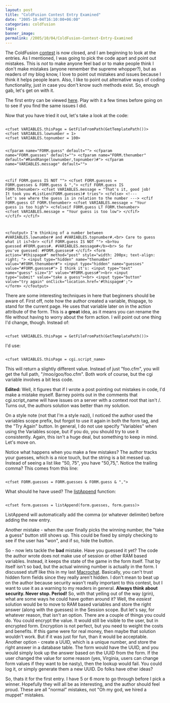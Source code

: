 ```yaml
---
layout: post
title: "ColdFusion Contest Entry Examined"
date: "2005-10-04T16:10:00+06:00"
categories: coldfusion 
tags: 
banner_image: 
permalink: /2005/10/04/ColdFusion-Contest-Entry-Examined
---
```


The ColdFusion <a href="http://ray.camdenfamily.com/index.cfm/2005/9/20/Contest-Shall-We-Play-a-Game">contest</a> is now closed, and I am beginning to look at the entries. As I mentioned, I was going to pick the code apart and point out mistakes. This is <i>not</i> to make anyone feel bad or to make people think I don't make mistakes (anyone remember the supreme whopper?), but as readers of my blog know, I love to point out mistakes and issues because I think it helps people learn. Also, I like to point out alternative ways of coding functionality, just in case you don't know such methods exist. So, enough gab, let's get on with it.

The first entry can be viewed <a href="http://ray.camdenfamily.com/demos/contest1/entry1/guessanumber.cfm">here</a>. Play with it a few times before going on to see if you find the same issues I did.
<!--more-->
Now that you have tried it out, let's take a look at the code:

<code>
&lt;cfset VARIABLES.thisPage = GetFileFromPath(GetTemplatePath())&gt;
&lt;cfset VARIABLES.lownumber = 1&gt;
&lt;cfset VARIABLES.topnumber = 100&gt;

&lt;cfparam name="FORM.guess" default=""&gt;
&lt;cfparam name="FORM.guesses" default=""&gt;
&lt;cfparam name="FORM.thenumber" default="#RandRange(lownumber,topnumber)#"&gt;
&lt;cfparam name="VARIABLES.message" default=""&gt;

&lt;cfif FORM.guess IS NOT ""&gt;
	&lt;cfset FORM.guesses = FORM.guesses & FORM.guess & ","&gt;
	&lt;cfif FORM.guess IS FORM.thenumber&gt;
		&lt;cfset VARIABLES.message = "That's it, good job! It took you #ListLen(FORM.guesses)# tries"&gt;
	&lt;cfelse&gt;
		&lt;!--- let's see where the guess is in relation to the number ---&gt;
		&lt;cfif FORM.guess GT FORM.thenumber&gt;
			&lt;cfset VARIABLES.message = "Your guess is too high"&gt;
		&lt;cfelseif FORM.guess LT FORM.thenumber&gt;
			&lt;cfset VARIABLES.message = "Your guess is too low"&gt;
		&lt;/cfif&gt;
	&lt;/cfif&gt;
&lt;/cfif&gt;

&lt;cfoutput&gt;
	I'm thinking of a number between #VARIABLES.lownumber# and #VARIABLES.topnumber#.&lt;br&gt;
	Care to guess what it is?&lt;br&gt;
	&lt;cfif FORM.guess IS NOT ""&gt;
		&lt;b&gt;You guessed #FORM.guess#. #VARIABLES.message#&lt;/b&gt;&lt;br&gt;
		So far you've guessed: #FORM.guesses#
	&lt;/cfif&gt;
	&lt;form action="#thispage#" method="post" style="width: 200px; text-align: right; "&gt;
		&lt;input type="hidden" name="thenumber" value="#FORM.thenumber#"&gt;
		&lt;input type="hidden" name="guesses" value="#FORM.guesses#"&gt;
		I think it's: &lt;input type="text" name="guess" size="3" value="#FORM.guess#"&gt;&lt;br&gt;
		&lt;input type="submit" value="take a guess"&gt;&lt;br&gt;
		&lt;input type="button" value="try again"  onClick="location.href='#thispage#';"&gt;
	&lt;/form&gt;
&lt;/cfoutput&gt;
</code>

There are some interesting techniques in here that beginners should be aware of. First off, note how the author created a variable, thispage, to stand for the current page. He uses that variable later on in the action attribute of the form. This is a <b>great</b> idea, as it means you can rename the file without having to worry about the form action. I will point out one thing I'd change, though. Instead of:

<code>
&lt;cfset VARIABLES.thisPage = GetFileFromPath(GetTemplatePath())&gt;
</code>

I'd use:

<code>
&lt;cfset VARIABLES.thisPage = cgi.script_name&gt;
</code>

This will return a slightly different value. Instead of just "foo.cfm", you will get the full path, "/moo/goo/foo.cfm". Both work of course, but the cgi variable involves a bit less code. 

<b>Edited:</b> Well, it figures that if I wrote a post pointing out mistakes in code, I'd make a mistake myself. Barney points out in the comments that cgi.script_name will have issues on a server with a context root that isn't /. Turns out, the authors solution was better than my solution. 

On a style note (not that I'm a style nazi), I noticed the author used the variables scope prefix, but forgot to use it again in both the form tag, and the "Try Again" button. In general, I do not use specify "Variables" when using the Variables scope, but if you do, you should try to use it consistently. Again, this isn't a huge deal, but something to keep in mind. Let's move on.

Notice what happens when you make a few mistakes? The author tracks your guesses, which is a nice touch, but the string is a bit messed up. Instead of seeing a list like "50, 75", you have "50,75,". Notice the trailing comma? This comes from this line:

<code>
&lt;cfset FORM.guesses = FORM.guesses & FORM.guess & ","&gt;
</code>

What should he have used? The <a href="http://livedocs.macromedia.com/coldfusion/7/htmldocs/00000547.htm#130310">listAppend</a> function:

<code>
&lt;cfset form.guesses = listAppend(form.guesses, form.guess)&gt;
</code>

ListAppend will automatically add the comma (or whatever delimiter) before adding the new entry. 

Another mistake - when the user finally picks the winning number, the "take a guess" button still shows up. This could be fixed by simply checking to see if the user has "won", and if so, hide the button.

So - now lets tackle the <b>bad</b> mistake. Have you guessed it yet? The code the author wrote does not make use of session or other RAM based variables. Instead, it keeps the state of the game in the form itself. That by itself isn't so bad, but the actual winning number is actually in the form. I discussed stuff like this in my last <a href="http://ray.camdenfamily.com/index.cfm/2005/9/14/Macrochat-Recording-and-Downloads">Macrochat</a>. Basically, you can't trust hidden form fields since they really aren't hidden. I don't mean to beat up on the author because security wasn't really important to this contest, but I want to use it as a warning to my readers in general. <b>Always think about security. Never stop. Period!</b> So, with that yelling out of the way (grin), what are some ways he could have gotten around it? Well, the <i>easiest</i> solution would be to move to RAM based variables and store the right answer (along with the guesses) in the Session scope. But let's say, for whatever reason, that isn't an option. There are a couple of things you could do. You could encrypt the value. It would still be visible to the user, but in encrypted form. Encryption is not perfect, but you need to weight the costs and benefits. If this game were for real money, then maybe that solution wouldn't work. But if it was just for fun, than it would be acceptable. Another option - create a UUID, which is a unique number, and store the right answer in a database table. The form would have the UUID, and you would simply look up the answer based on the UUID from the form. If the user changed the value for some reason (yes, Virginia, users can change form values if they want to be nasty), then the lookup would fail. You could log it, or simply generate them a new UUID. Do folks have other ideas?

So, thats it for the first entry. I have 5 or 6 more to go through before I pick a winner. Hopefully they will all be as interesting, and the author should feel proud. These are all "normal" mistakes, not "Oh my god, we hired a muppet" mistakes.